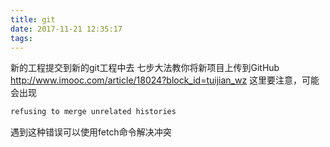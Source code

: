 ```yaml
---
title: git
date: 2017-11-21 12:35:17
tags:
---
```


新的工程提交到新的git工程中去
七步大法教你将新项目上传到GitHub
http://www.imooc.com/article/18024?block_id=tuijian_wz
这里要注意，可能会出现
``` bash
refusing to merge unrelated histories
```
遇到这种错误可以使用fetch命令解决冲突
